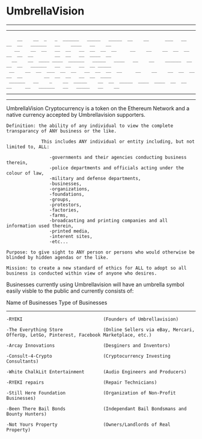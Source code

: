 # UmbrellaVision
____________________________________________________________________________________________________________________________
____________________________________________________________________________________________________________________________
        __    __  _   _  ______   _____   _____  __    __      ___   __   __  __   ______   __    ____   __    __
       __    __  __   __  __   __  __  __  __     __    __    __  __  __   __  __  __        __  __   __  ____  __
      __    __  ____ ____  ______   _____   ____   __    __    ______  __   __  __   ______   __  __   __  __ _____
     __    __  __  ___  __  __   __  __  __  __     __    __    __  __  __   __  __        __  __  __   __  __  ____ 
     ______   __    _    __  _____    __  __  _____  ____  ____  __  __    __     __   ______   __   _____   __    __ 
_____________________________________________________________________________________________________________________________
_____________________________________________________________________________________________________________________________
                                  
UmbrellaVision Cryptocurrency is a token on the Ethereum Network and a native currency accepted by Umbrellavision supporters.

    Definition: the ability of any individual to view the complete transparancy of ANY business or the like.  

                 This includes ANY individual or entity including, but not limited to, ALL:

                    -governments and their agencies conducting business therein, 
                    -police departments and officials acting under the colour of law, 
                    -military and defense departments, 
                    -businesses, 
                    -organizations, 
                    -foundations, 
                    -groups,
                    -protestors,
                    -factories,
                    -farms,
                    -broadcasting and printing companies and all information used therein,
                    -printed media,
                    -interent sites,
                    -etc...
    
    Purpose: to give sight to ANY person or persons who would otherwise be blinded by hidden agendas or the like.

    Mission: to create a new standard of ethics for ALL to adopt so all business is conducted within view of anyone who desires. 

Businesses currently using Umbrellavision will have an umbrella symbol easily visble to the public and currently consists of:

   Name of Businesses                   Type of Businesses
   ____________________________________________________________________________________________________________
   
    -RYEKI                              (Founders of Umbrellavision)
    
    -The Everything Store               (Online Sellers via eBay, Mercari, OfferUp, LetGo, Pinterest, Facebook Marketplace, etc.)
    
    -Arcay Innovations                  (Desginers and Inventors)
    
    -Consult-4-Crypto                   (Cryptocurrency Investing Consultants)
    
    -White ChalkLit Entertainment       (Audio Engineers and Producers)
    
    -RYEKI repairs                      (Repair Technicians)
    
    -Still Here Foundation              (Organization of Non-Profit Businesses)
    
    -Been There Bail Bonds              (Independant Bail Bondsmans and Bounty Hunters)
    
    -Not Yours Property                 (Owners/Landlords of Real Property)

